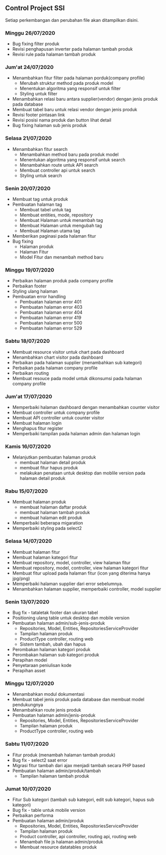## Control Project SSI

Setiap perkembangan dan perubahan file akan ditampilkan disini.

<h3><b>Minggu 26/07/2020</b></h3>

<ul> 
    <li>Bug fixing filter produk</li>
    <li>Revisi penghapusan inverter pada halaman tambah produk</li>
    <li>Revisi rule pada halaman tambah produk</li>
</ul>

<h3><b>Jum'at 24/07/2020</b></h3>

<ul> 
    <li>Menambahkan fitur filter pada halaman porduk(company profile)
        <ul>
            <li>Merubah struktur method pada produk model</li>
            <li>Menentukan algoritma yang responsif untuk filter</li>
            <li>Styling untuk filter</li>
        </ul>
    </li>
    <li>Menambahkan relasi baru antara supplier(vendor) dengan jenis produk pada database</li>
    <li>Membuat tabel baru untuk relasi vendor dengan jenis produk</li>
    <li>Revisi footer pintasan link</li>
    <li>Revisi posisi nama produk dan button lihat detail</li>
    <li>Bug fixing halaman sub jenis produk</li>
</ul>

<h3><b>Selasa 21/07/2020</b></h3>

<ul> 
    <li>Menambahkan fitur search
        <ul>
            <li>Menambahkan method baru pada produk model</li>
            <li>Menentukan algoritma yang responsif untuk search</li>
            <li>Menambahkan route untuk API search</li>
            <li>Membuat controller api untuk search</li>
            <li>Styling untuk search</li>
        </ul>
    </li>
</ul>

<h3><b>Senin 20/07/2020</b></h3>

<ul> 
    <li>Membuat tag untuk produk</li>
    <li>
        Pembuatan halaman tag
        <ul>
            <li>Membuat tabel untuk tag</li>
            <li>Membuat entities, mode, repository</li>
            <li>Membuat Halaman untuk menambah tag</li>
            <li>Membuat Halaman untuk mengubah tag</li>
            <li>Membuat Halaman utama tag</li>
        </ul>
    </li>
    <li>Memberikan paginasi pada halaman fitur</li>
    <li>Bug fixing
        <ul>
            <li>Halaman produk</li>   
            <li>Halaman Fitur</li>   
            <li>Model Fitur dan menambah method baru</li>   
        </ul>
    </li>
</ul>

<h3><b>Minggu 19/07/2020</b></h3>

<ul> 
    <li>Perbaikan halaman produk pada company profile</li>
    <li>Perbaikan footer</li>
    <li>Styling ulang halaman</li>
    <li>
        Pembuatan error handling
        <ul>
            <li>Pembuatan halaman error 401</li>
            <li>Pembuatan halaman error 403</li>
            <li>Pembuatan halaman error 404</li>
            <li>Pembuatan halaman error 419</li>
            <li>Pembuatan halaman error 500</li>
            <li>Pembuatan halaman error 529</li>
        </ul>
    </li>
</ul>

<h3><b>Sabtu 18/07/2020</b></h3>

<ul> 
    <li>Membuat resource visitor untuk chart pada dashboard</li>
    <li>Menambahkan chart visitor pada dashboard</li>
    <li>Perbaikan pada halaman supplier (menambahkan sub kategori)</li>
    <li>Perbaikan pada halaman company profile</li>
    <li>Perbaikan routing</li>
    <li>Membuat resouce pada model untuk dikonsumsi pada halaman company profile</li>
</ul>

<h3><b>Jum'at 17/07/2020</b></h3>

<ul> 
    <li>Memperbaiki halaman dashboard dengan menambahkan counter visitor</li>
    <li>Membuat controller untuk company profile</li>
    <li>Membuat API controller untuk counter visitor</li>
    <li>Membuat halaman login</li>
    <li>Menghapus fitur register</li>
    <li>Memperbaiki tampilan pada halaman admin dan halaman login</li>
</ul>

<h3><b>Kamis 16/07/2020</b></h3>

<ul> 
    <li>Melanjutkan pembuatan halaman produk
        <ul>
            <li> membuat halaman detail produk</li>
            <li> membuat fitur hapus  produk</li>
            <li> melakukan penataan untuk desktop dan moblile version pada halaman detail produk</li>
        </ul>
    </li>
</ul>

<h3><b>Rabu 15/07/2020</b></h3>

<ul> 
    <li>Membuat halaman produk
        <ul>
            <li> membuat halaman daftar produk</li>
            <li> membuat halaman tambah produk</li>
            <li> membuat halaman edit produk</li>
        </ul>
    </li>
    <li>Memperbaiki beberapa migaration</li>
    <li>Memperbaiki styling pada select2</li>
</ul>

<h3><b>Selasa 14/07/2020</b></h3>

<ul> 
    <li>Membuat halaman fitur</li>
    <li>Membuat halaman kategori fitur</li>
    <li>Membuat repository, model, controller, view halaman fitur</li>
    <li>Membuat repository, model, controller, view halaman kategori fitur</li>
    <li>Membuat fitur upload pada halaman fitur (icon yang diterima hanya jpg/png)</li>
    <li>Memperbaiki halaman supplier dari error sebelumnya.</li>
    <li>Menambahkan halaman supplier, memperbaiki controller, model supplier</li>
</ul>

<h3><b>Senin 13/07/2020</b></h3>

<ul> 
    <li>Bug fix - tataletak footer dan ukuran tabel</li>
    <li>Positioning ulang table untuk desktop dan mobile version</li>
    <li>
        Pembuatan halaman admin/sub-jenis-produk
        <ul>
            <li>Repositories, Model, Entities, RepositoriesServiceProvider</li>
            <li>Tampilan halaman produk</li>
            <li>ProductType controller, routing web</li>
            <li>Sistem tambah, ubah dan hapus</li>
        </ul>
    </li>
    <li>Perombakan halaman kategori produk</li>
    <li>Perombakan halaman sub kategori produk</li>
    <li>Perapihan model</li>
    <li>Penyetaraan peniulisan kode</li>
    <li>Perapihan asset</li>
</ul>

<h3><b>Minggu 12/07/2020</b></h3>

<ul> 
    <li>Menambahkan modul dokumentasi</li>
    <li>Membuat tabel jenis produk pada database dan membuat model pendukungnya</li>
    <li>Menambahkan route jenis produk</li>
    <li>
        Pembuatan halaman admin/jenis-produk
        <ul>
            <li>Repositories, Model, Entities, RepositoriesServiceProvider</li>
            <li>Tampilan halaman produk</li>
            <li>ProductType controller, routing web</li>
        </ul>
    </li>
</ul>

<h3><b>Sabtu 11/07/2020</b></h3>

<ul> 
    <li>Fitur produk (menambah halaman tambah produk)</li>
    <li>Bug fix - select2 saat error</li>
    <li>Migrasi fitur tambah dari ajax menjadi tambah secara PHP based</li>
    <li>
        Pembuatan halaman admin/produk/tambah
        <ul>
            <li>Tampilan halaman tambah produk</li>
        </ul>
    </li>
</ul>

<h3><b>Jumat 10/07/2020</b></h3>

<ul> 
    <li>Fitur Sub kategori (tambah sub kategori, edit sub kategori, hapus sub kategori)</li>
    <li>Bug fix - table untuk mobile version</li>
    <li>Perbaikan performa </li>
    <li>
        Pembuatan halaman admin/produk
        <ul>
            <li>Repositories, Model, Entities, RepositoriesServiceProvider</li>
            <li>Tampilan halaman produk</li>
            <li>Product controller, api controller, routing api, routing web</li>
            <li>Menambah file js halaman admin/produk</li>
            <li>Membuat resource datatables produk</li>
        </ul>
    </li>
</ul>

